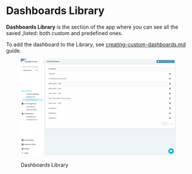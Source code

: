 # Dashboards Library

**Dashboards Library** is the section of the app where you can see all the saved [.](./ "mention")listed: both custom and predefined ones.

To add the dashboard to the Library, see [creating-custom-dashboards.md](../../guides/creating-custom-dashboards.md "mention") guide.

<figure><img src="../../.gitbook/assets/dashboards-library-1.png" alt=""><figcaption><p>Dashboards Library</p></figcaption></figure>
